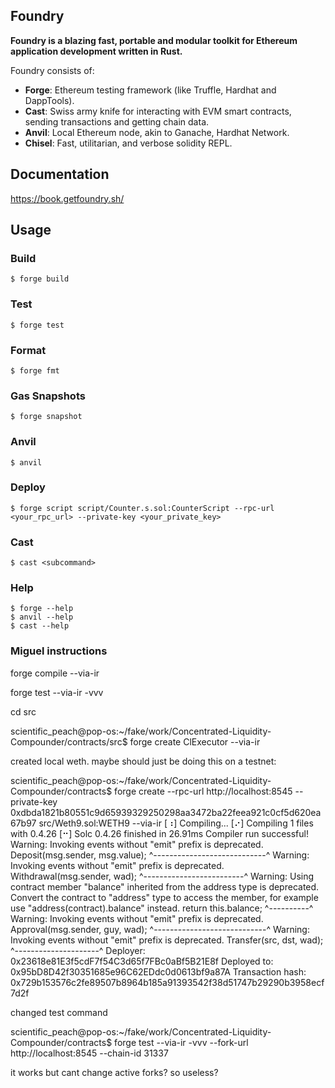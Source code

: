 ## Foundry

**Foundry is a blazing fast, portable and modular toolkit for Ethereum application development written in Rust.**

Foundry consists of:

-   **Forge**: Ethereum testing framework (like Truffle, Hardhat and DappTools).
-   **Cast**: Swiss army knife for interacting with EVM smart contracts, sending transactions and getting chain data.
-   **Anvil**: Local Ethereum node, akin to Ganache, Hardhat Network.
-   **Chisel**: Fast, utilitarian, and verbose solidity REPL.

## Documentation

https://book.getfoundry.sh/

## Usage

### Build

```shell
$ forge build
```

### Test

```shell
$ forge test
```

### Format

```shell
$ forge fmt
```

### Gas Snapshots

```shell
$ forge snapshot
```

### Anvil

```shell
$ anvil
```

### Deploy

```shell
$ forge script script/Counter.s.sol:CounterScript --rpc-url <your_rpc_url> --private-key <your_private_key>
```

### Cast

```shell
$ cast <subcommand>
```

### Help

```shell
$ forge --help
$ anvil --help
$ cast --help
```

### Miguel instructions

forge compile --via-ir

forge test --via-ir -vvv

cd src

scientific_peach@pop-os:~/fake/work/Concentrated-Liquidity-Compounder/contracts/src$ forge create ClExecutor --via-ir

created local weth. maybe should just be doing this on a testnet:

scientific_peach@pop-os:~/fake/work/Concentrated-Liquidity-Compounder/contracts$ forge create --rpc-url http://localhost:8545 --private-key 0xdbda1821b80551c9d65939329250298aa3472ba22feea921c0cf5d620ea67b97 src/Weth9.sol:WETH9 --via-ir
[⠰] Compiling...
[⠔] Compiling 1 files with 0.4.26
[⠒] Solc 0.4.26 finished in 26.91ms
Compiler run successful!
Warning: Invoking events without "emit" prefix is deprecated.
        Deposit(msg.sender, msg.value);
        ^----------------------------^
Warning: Invoking events without "emit" prefix is deprecated.
        Withdrawal(msg.sender, wad);
        ^-------------------------^
Warning: Using contract member "balance" inherited from the address type is deprecated. Convert the contract to "address" type to access the member, for example use "address(contract).balance" instead.
        return this.balance;
               ^----------^
Warning: Invoking events without "emit" prefix is deprecated.
        Approval(msg.sender, guy, wad);
        ^----------------------------^
Warning: Invoking events without "emit" prefix is deprecated.
        Transfer(src, dst, wad);
        ^---------------------^
Deployer: 0x23618e81E3f5cdF7f54C3d65f7FBc0aBf5B21E8f
Deployed to: 0x95bD8D42f30351685e96C62EDdc0d0613bf9a87A
Transaction hash: 0x729b153576c2fe89507b8964b185a91393542f38d51747b29290b3958ecf7d2f

changed test command

scientific_peach@pop-os:~/fake/work/Concentrated-Liquidity-Compounder/contracts$ forge test --via-ir -vvv --fork-url http://localhost:8545 --chain-id 31337

it works but cant change active forks? so useless?

